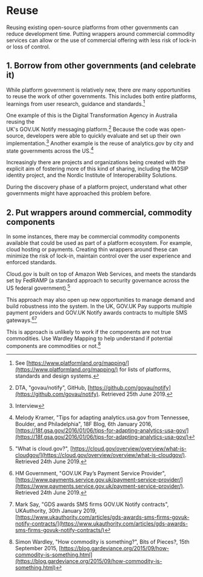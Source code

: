 # Reuse

Reusing existing open-source platforms from other governments can reduce development time. Putting wrappers around commercial commodity services can allow or the use of commercial offering with less risk of lock-in or loss of control.

## 1. Borrow from other governments (and celebrate it)

While platform government is relatively new, there _are_ many opportunities to reuse the work of other governments. This includes both entire platforms, learnings from user research, guidance and standards.[^1]

One example of this is the Digital Transformation Agency in Australia reusing the  
UK's GOV.UK Notify messaging platform.[^2] Because the code was open-source, developers were able to quickly evaluate and set up their own implementation.[^3] Another example is the reuse of analytics.gov by city and state governments across the US.[^4]  

Increasingly there are projects and organizations being created with the explicit aim of fostering more of this kind of sharing, including the MOSIP identity project, and the Nordic Institute of Interoperability Solutions.

During the discovery phase of a platform project, understand what other governments might have approached this problem before.

## 2. Put wrappers around commercial, commodity components

In some instances, there may be commercial commodity components available that could be used as part of a platform ecosystem. For example, cloud hosting or payments. Creating thin wrappers around these can minimize the risk of lock-in, maintain control over the user experience and enforced standards.

Cloud.gov is built on top of Amazon Web Services, and meets the standards set by FedRAMP (a standard approach to security governance across the US federal government).[^5]

This approach may also open up new opportunities to manage demand and build robustness into the system. In the UK, GOV.UK Pay supports multiple payment providers and GOV.UK Notify awards contracts to multiple SMS gateways.[^6][^7]

This is approach is unlikely to work if the components are not true commodities. Use Wardley Mapping to help understand if potential components are commodities or not.[^8]

[^1]:   See [https://www.platformland.org/mapping/](https://www.platformland.org/mapping/) for lists of platforms, standards and design systems.

[^2]:   DTA, "govau/notify", GitHub, [https://github.com/govau/notify](https://github.com/govau/notify). Retrieved 25th June 2019.

[^3]:   Interview

[^4]:   Melody Kramer, "Tips for adapting analytics.usa.gov from Tennessee, Boulder, and Philadelphia", 18F Blog, 6th January 2016, [https://18f.gsa.gov/2016/01/06/tips-for-adapting-analytics-usa-gov/](https://18f.gsa.gov/2016/01/06/tips-for-adapting-analytics-usa-gov/)

[^5]:   "What is cloud.gov?", [https://cloud.gov/overview/overview/what-is-cloudgov/](https://cloud.gov/overview/overview/what-is-cloudgov/). Retrieved 24th June 2019.

[^6]:   HM Government, "GOV.UK Pay’s Payment Service Provider", [https://www.payments.service.gov.uk/payment-service-provider/](https://www.payments.service.gov.uk/payment-service-provider/). Retrieved 24th June 2019.

[^7]:   Mark Say, "GDS awards SMS firms GOV.UK Notify contracts", UKAuthority, 30th January 2019, [https://www.ukauthority.com/articles/gds-awards-sms-firms-govuk-notify-contracts/](https://www.ukauthority.com/articles/gds-awards-sms-firms-govuk-notify-contracts/)

[^8]:   Simon Wardley, "How commodity is something?", Bits of Pieces?, 15th September 2015,  [https://blog.gardeviance.org/2015/09/how-commodity-is-something.html](https://blog.gardeviance.org/2015/09/how-commodity-is-something.html)
